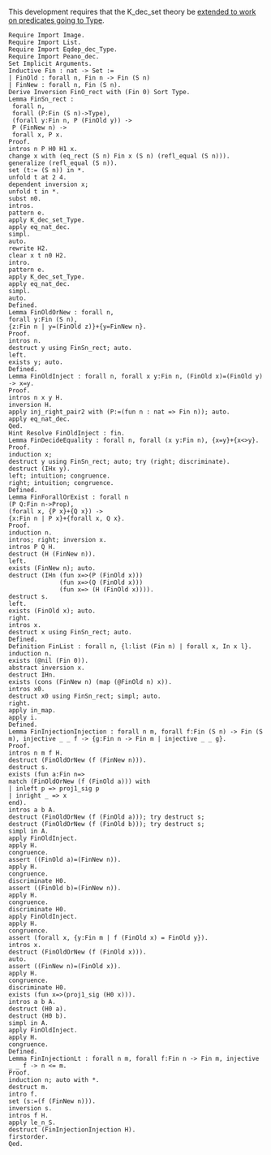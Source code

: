 This development requires that the K\_dec\_set theory be [extended to work on predicates going to Type](../Eqdep_dec_Type).

    Require Import Image.
    Require Import List.
    Require Import Eqdep_dec_Type.
    Require Import Peano_dec.
    Set Implicit Arguments.
    Inductive Fin : nat -> Set :=
    | FinOld : forall n, Fin n -> Fin (S n)
    | FinNew : forall n, Fin (S n).
    Derive Inversion FinO_rect with (Fin 0) Sort Type.
    Lemma FinSn_rect :
     forall n,
     forall (P:Fin (S n)->Type),
     (forall y:Fin n, P (FinOld y)) ->
     P (FinNew n) ->
     forall x, P x.
    Proof.
    intros n P H0 H1 x.
    change x with (eq_rect (S n) Fin x (S n) (refl_equal (S n))).
    generalize (refl_equal (S n)).
    set (t:= (S n)) in *.
    unfold t at 2 4.
    dependent inversion x;
    unfold t in *.
    subst n0.
    intros.
    pattern e.
    apply K_dec_set_Type.
    apply eq_nat_dec.
    simpl.
    auto.
    rewrite H2.
    clear x t n0 H2.
    intro.
    pattern e.
    apply K_dec_set_Type.
    apply eq_nat_dec.
    simpl.
    auto.
    Defined.
    Lemma FinOldOrNew : forall n,
    forall y:Fin (S n),
    {z:Fin n | y=(FinOld z)}+{y=FinNew n}.
    Proof.
    intros n.
    destruct y using FinSn_rect; auto.
    left.
    exists y; auto.
    Defined.
    Lemma FinOldInject : forall n, forall x y:Fin n, (FinOld x)=(FinOld y) -> x=y.
    Proof.
    intros n x y H.
    inversion H.
    apply inj_right_pair2 with (P:=(fun n : nat => Fin n)); auto.
    apply eq_nat_dec.
    Qed.
    Hint Resolve FinOldInject : fin.
    Lemma FinDecideEquality : forall n, forall (x y:Fin n), {x=y}+{x<>y}.
    Proof.
    induction x;
    destruct y using FinSn_rect; auto; try (right; discriminate).
    destruct (IHx y).
    left; intuition; congruence.
    right; intuition; congruence.
    Defined.
    Lemma FinForallOrExist : forall n
    (P Q:Fin n->Prop),
    (forall x, {P x}+{Q x}) ->
    {x:Fin n | P x}+{forall x, Q x}.
    Proof.
    induction n.
    intros; right; inversion x.
    intros P Q H.
    destruct (H (FinNew n)).
    left.
    exists (FinNew n); auto.
    destruct (IHn (fun x=>(P (FinOld x)))
                  (fun x=>(Q (FinOld x)))
                  (fun x=> (H (FinOld x)))).
    destruct s.
    left.
    exists (FinOld x); auto.
    right.
    intros x.
    destruct x using FinSn_rect; auto.
    Defined.
    Definition FinList : forall n, {l:list (Fin n) | forall x, In x l}.
    induction n.
    exists (@nil (Fin 0)).
    abstract inversion x.
    destruct IHn.
    exists (cons (FinNew n) (map (@FinOld n) x)).
    intros x0.
    destruct x0 using FinSn_rect; simpl; auto.
    right.
    apply in_map.
    apply i.
    Defined.
    Lemma FinInjectionInjection : forall n m, forall f:Fin (S n) -> Fin (S m), injective _ _ f -> {g:Fin n -> Fin m | injective _ _ g}.
    Proof.
    intros n m f H.
    destruct (FinOldOrNew (f (FinNew n))).
    destruct s.
    exists (fun a:Fin n=>
    match (FinOldOrNew (f (FinOld a))) with
    | inleft p => proj1_sig p
    | inright _ => x
    end).
    intros a b A.
    destruct (FinOldOrNew (f (FinOld a))); try destruct s;
    destruct (FinOldOrNew (f (FinOld b))); try destruct s;
    simpl in A.
    apply FinOldInject.
    apply H.
    congruence.
    assert ((FinOld a)=(FinNew n)).
    apply H.
    congruence.
    discriminate H0.
    assert ((FinOld b)=(FinNew n)).
    apply H.
    congruence.
    discriminate H0.
    apply FinOldInject.
    apply H.
    congruence.
    assert (forall x, {y:Fin m | f (FinOld x) = FinOld y}).
    intros x.
    destruct (FinOldOrNew (f (FinOld x))).
    auto.
    assert ((FinNew n)=(FinOld x)).
    apply H.
    congruence.
    discriminate H0.
    exists (fun x=>(proj1_sig (H0 x))).
    intros a b A.
    destruct (H0 a).
    destruct (H0 b).
    simpl in A.
    apply FinOldInject.
    apply H.
    congruence.
    Defined.
    Lemma FinInjectionLt : forall n m, forall f:Fin n -> Fin m, injective _ _ f -> n <= m.
    Proof.
    induction n; auto with *.
    destruct m.
    intro f.
    set (s:=(f (FinNew n))).
    inversion s.
    intros f H.
    apply le_n_S.
    destruct (FinInjectionInjection H).
    firstorder.
    Qed.
